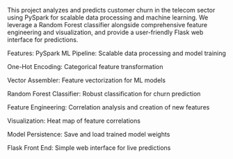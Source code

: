 This project analyzes and predicts customer churn in the telecom sector using PySpark for scalable data processing and machine learning. We leverage a Random Forest classifier alongside comprehensive feature engineering and visualization, and provide a user-friendly Flask web interface for predictions.

Features:
PySpark ML Pipeline: Scalable data processing and model training

One-Hot Encoding: Categorical feature transformation

Vector Assembler: Feature vectorization for ML models

Random Forest Classifier: Robust classification for churn prediction

Feature Engineering: Correlation analysis and creation of new features

Visualization: Heat map of feature correlations

Model Persistence: Save and load trained model weights

Flask Front End: Simple web interface for live predictions
